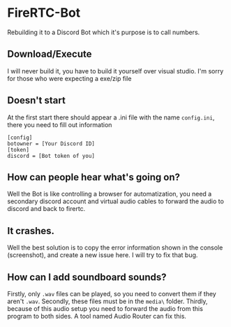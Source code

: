 # FireRTC-Bot
Rebuilding it to a Discord Bot which it's purpose is to call numbers. 
## Download/Execute
I will never build it, you have to build it yourself over visual studio. I'm sorry for those who were expecting a exe/zip file
## Doesn't start
At the first start there should appear a .ini file with the name ``config.ini``, there you need to fill out information
```
[config]
botowner = [Your Discord ID]
[token]
discord = [Bot token of you]
```
## How can people hear what's going on?
Well the Bot is like controlling a browser for automatization, you need a secondary discord account and virtual audio cables to forward the audio to discord and back to firertc.
## It crashes.
Well the best solution is to copy the error information shown in the console (screenshot), and create a new issue here. I will try to fix that bug.
## How can I add soundboard sounds?
Firstly, only ``.wav`` files can be played, so you need to convert them if they aren't ``.wav``.
Secondly, these files must be in the ``media\`` folder.
Thirdly, because of this audio setup you need to forward the audio from this program to both sides. A tool named Audio Router can fix this.

